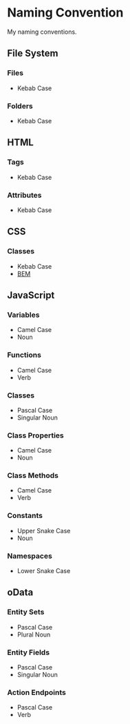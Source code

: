 # Naming Convention

My naming conventions.

## File System

### Files

- Kebab Case

### Folders

- Kebab Case

## HTML

### Tags

- Kebab Case

### Attributes

- Kebab Case

## CSS

### Classes

- Kebab Case
- [BEM](http://getbem.com/)

## JavaScript

### Variables

- Camel Case
- Noun

### Functions

- Camel Case
- Verb

### Classes

- Pascal Case
- Singular Noun

### Class Properties

- Camel Case
- Noun

### Class Methods

- Camel Case
- Verb

### Constants

- Upper Snake Case
- Noun

### Namespaces

- Lower Snake Case

## oData

### Entity Sets

- Pascal Case
- Plural Noun

### Entity Fields

- Pascal Case
- Singular Noun

### Action Endpoints

- Pascal Case
- Verb